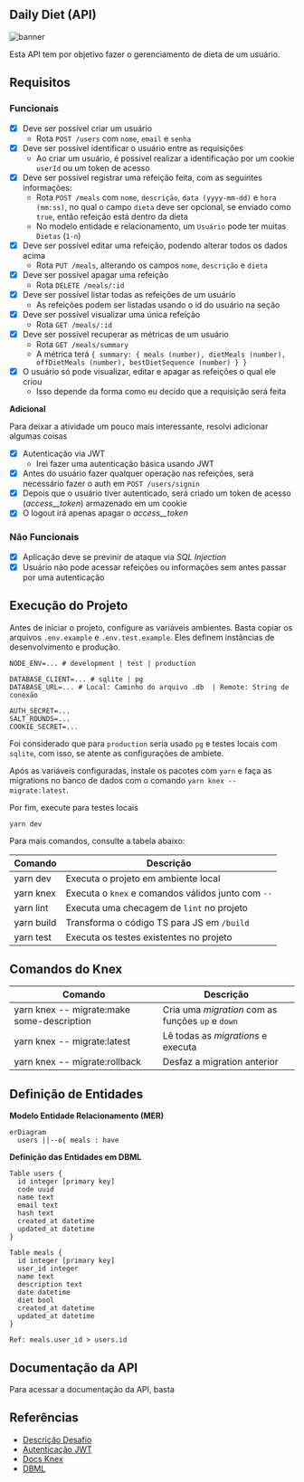## Daily Diet (API)

![banner](./.github/imgs/banner.png)

Esta API tem por objetivo fazer o gerenciamento de dieta de um usuário.

## Requisitos

### Funcionais

- [x] Deve ser possível criar um usuário
  - Rota `POST /users` com `nome`, `email` e `senha`
- [x] Deve ser possível identificar o usuário entre as requisições
  - Ao criar um usuário, é possível realizar a identificação por um cookie `userId` ou um token de acesso
- [x] Deve ser possível registrar uma refeição feita, com as seguintes informações:
  - Rota `POST /meals` com `nome`, `descrição`, `data (yyyy-mm-dd)` e `hora (mm:ss)`, no qual o campo `dieta` deve ser opcional, se enviado como `true`, então refeição está dentro da dieta
  - No modelo entidade e relacionamento, um `Usuário` pode ter muitas `Dietas` (`1-n`)
- [x] Deve ser possível editar uma refeição, podendo alterar todos os dados acima
  - Rota `PUT /meals`, alterando os campos `nome`, `descrição` e `dieta`
- [x] Deve ser possível apagar uma refeição
  - Rota `DELETE /meals/:id`
- [x] Deve ser possível listar todas as refeições de um usuário
  - As refeições podem ser listadas usando o id do usuário na seção
- [x] Deve ser possível visualizar uma única refeição
  - Rota `GET /meals/:id`
- [x] Deve ser possível recuperar as métricas de um usuário
  - Rota `GET /meals/summary`
  - A métrica terá `{ summary: { meals (number), dietMeals (number), offDietMeals (number), bestDietSequence (number) } }`
- [x] O usuário só pode visualizar, editar e apagar as refeições o qual ele criou
  - Isso depende da forma como eu decido que a requisição será feita

**Adicional**

Para deixar a atividade um pouco mais interessante, resolvi adicionar algumas coisas

- [x] Autenticação via JWT
  - Irei fazer uma autenticação básica usando JWT
- [x] Antes do usuário fazer qualquer operação nas refeições, será necessário fazer o auth em `POST /users/signin`
- [x] Depois que o usuário tiver autenticado, será criado um token de acesso (_access\_\_token_) armazenado em um cookie
- [x] O logout irá apenas apagar o _access\_\_token_

### Não Funcionais

- [x] Aplicação deve se previnir de ataque via _SQL Injection_
- [x] Usuário não pode acessar refeições ou informações sem antes passar por uma autenticação

## Execução do Projeto

Antes de iniciar o projeto, configure as variáveis ambientes. Basta copiar os arquivos `.env.example` e `.env.test.example`. Eles definem instâncias de desenvolvimento e produção.

```shell
NODE_ENV=... # development | test | production

DATABASE_CLIENT=... # sqlite | pg
DATABASE_URL=... # Local: Caminho do arquivo .db  | Remote: String de conexão

AUTH_SECRET=...
SALT_ROUNDS=...
COOKIE_SECRET=...
```

Foi considerado que para `production` seria usado `pg` e testes locais com `sqlite`, com isso, se atente as configurações de ambiete.

Após as variáveis configuradas, instale os pacotes com `yarn` e faça as migrations no banco de dados com o comando `yarn knex -- migrate:latest`.

Por fim, execute para testes locais

```
yarn dev
```

Para mais comandos, consulte a tabela abaixo:

| Comando    | Descrição                                          |
| ---------- | -------------------------------------------------- |
| yarn dev   | Executa o projeto em ambiente local                |
| yarn knex  | Executa o `knex` e comandos válidos junto com `--` |
| yarn lint  | Executa uma checagem de `lint` no projeto          |
| yarn build | Transforma o código TS para JS em `/build`         |
| yarn test  | Executa os testes existentes no projeto            |

## Comandos do Knex

| Comando                                    | Descrição                                         |
| ------------------------------------------ | ------------------------------------------------- |
| yarn knex -- migrate:make some-description | Cria uma _migration_ com as funções `up` e `down` |
| yarn knex -- migrate:latest                | Lê todas as _migrations_ e executa                |
| yarn knex -- migrate:rollback              | Desfaz a migration anterior                       |

## Definição de Entidades

**Modelo Entidade Relacionamento (MER)**

```mermaid
erDiagram
  users ||--o{ meals : have
```

**Definição das Entidades em DBML**

```dbml
Table users {
  id integer [primary key]
  code uuid
  name text
  email text
  hash text
  created_at datetime
  updated_at datetime
}

Table meals {
  id integer [primary key]
  user_id integer
  name text
  description text
  date datetime
  diet bool
  created_at datetime
  updated_at datetime
}

Ref: meals.user_id > users.id
```

## Documentação da API

Para acessar a documentação da API, basta

## Referências

- [Descrição Desafio](https://efficient-sloth-d85.notion.site/Desafio-02-be7cdb37aaf74ba898bc6336427fa410)
- [Autenticação JWT](https://medium.com/@atatijr/token-based-authentication-with-fastify-jwt-and-typescript-1fa5cccc63c5)
- [Docs Knex](https://knexjs.org/guide/#node-js)
- [DBML](https://foliant-docs.github.io/docs/tutorials/db/dbml/)
